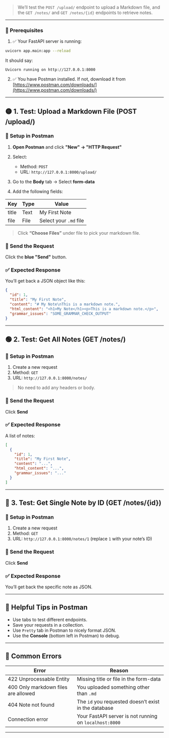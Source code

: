 
> We’ll test the `POST /upload/` endpoint to upload a Markdown file, and the `GET /notes/` and `GET /notes/{id}` endpoints to retrieve notes.

---

### 🧱 Prerequisites

1. ✅ Your FastAPI server is running:

```bash
uvicorn app.main:app --reload
```

It should say:

```
Uvicorn running on http://127.0.0.1:8000
```

2. ✅ You have Postman installed. If not, download it from [https://www.postman.com/downloads/](https://www.postman.com/downloads/)

---

## 🟡 1. Test: Upload a Markdown File (POST /upload/)

### 🔧 Setup in Postman

1. **Open Postman** and click **"New" → "HTTP Request"**

2. Select:

   * Method: `POST`
   * URL: `http://127.0.0.1:8000/upload/`

3. Go to the **Body** tab → Select **form-data**

4. Add the following fields:

| Key   | Type | Value                  |
| ----- | ---- | ---------------------- |
| title | Text | My First Note          |
| file  | File | Select your `.md` file |

> Click **“Choose Files”** under file to pick your markdown file.

### 🔄 Send the Request

Click the **blue "Send"** button.

### ✅ Expected Response

You’ll get back a JSON object like this:

```json
{
  "id": 1,
  "title": "My First Note",
  "content": "# My Note\nThis is a markdown note.",
  "html_content": "<h1>My Note</h1><p>This is a markdown note.</p>",
  "grammar_issues": "SOME_GRAMMAR_CHECK_OUTPUT"
}
```

---

## 🟢 2. Test: Get All Notes (GET /notes/)

### 🔧 Setup in Postman

1. Create a new request
2. Method: `GET`
3. URL: `http://127.0.0.1:8000/notes/`

> No need to add any headers or body.

### 🔄 Send the Request

Click **Send**

### ✅ Expected Response

A list of notes:

```json
[
  {
    "id": 1,
    "title": "My First Note",
    "content": "...",
    "html_content": "...",
    "grammar_issues": "..."
  }
]
```

---

## 🔵 3. Test: Get Single Note by ID (GET /notes/{id})

### 🔧 Setup in Postman

1. Create a new request
2. Method: `GET`
3. URL: `http://127.0.0.1:8000/notes/1` (replace `1` with your note’s ID)

### 🔄 Send the Request

Click **Send**

### ✅ Expected Response

You’ll get back the specific note as JSON.

---

## 📌 Helpful Tips in Postman

* Use tabs to test different endpoints.
* Save your requests in a collection.
* Use `Pretty` tab in Postman to nicely format JSON.
* Use the **Console** (bottom left in Postman) to debug.

---

## 🚨 Common Errors

| Error                               | Reason                                                 |
| ----------------------------------- | ------------------------------------------------------ |
| 422 Unprocessable Entity            | Missing title or file in the form-data                 |
| 400 Only markdown files are allowed | You uploaded something other than `.md`                |
| 404 Note not found                  | The `id` you requested doesn’t exist in the database   |
| Connection error                    | Your FastAPI server is not running on `localhost:8000` |

---


